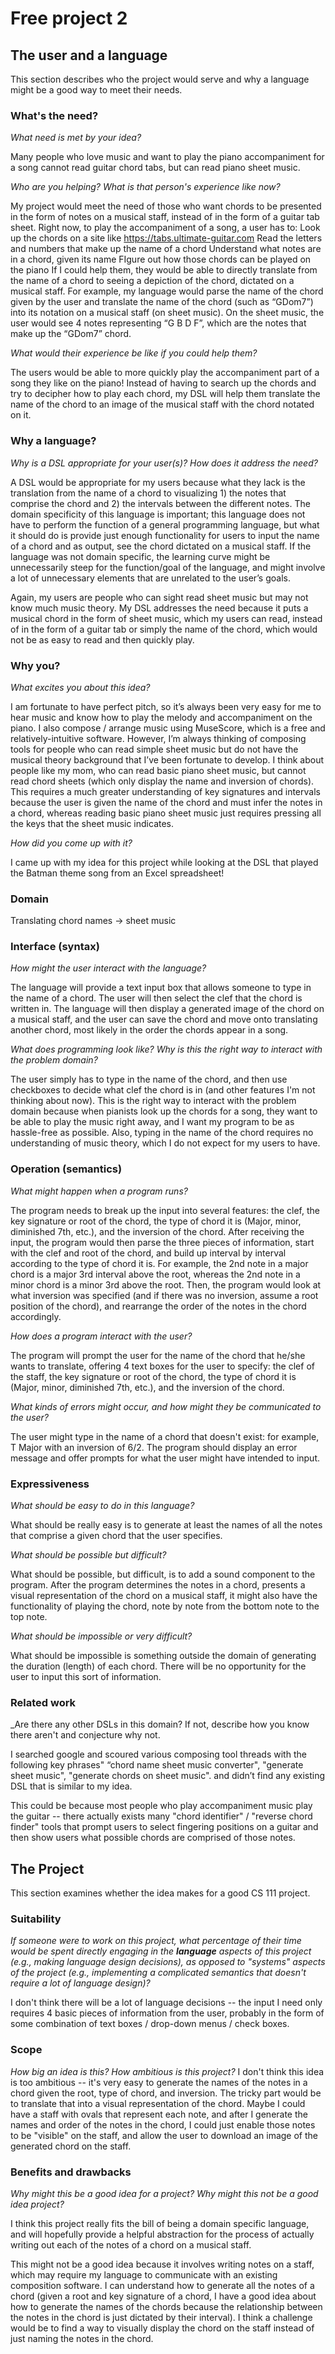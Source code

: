 # Free project 2


## The user and a language
This section describes who the project would serve and why a language might be a
good way to meet their needs.


### What's the need?
_What need is met by your idea?_

Many people who love music and want to play the piano accompaniment for a song cannot read guitar chord tabs, but can read piano sheet music.

_Who are you helping? What is that person's experience like now?_

My project would meet the need of those who want chords to be presented in the form of notes on a musical staff, instead of in the form of a guitar tab sheet. 
Right now, to play the accompaniment of a song, a user has to:
Look up the chords on a site like https://tabs.ultimate-guitar.com
Read the letters and numbers that make up the name of a chord
Understand what notes are in a chord, given its name 
FIgure out how those chords can be played on the piano
If I could help them, they would be able to directly translate from the name of a chord to seeing a depiction of the chord, dictated on a musical staff. 
For example, my language would parse the name of the chord given by the user and translate the name of the chord (such as “GDom7”) into its notation on a musical staff (on sheet music). On the sheet music, the user would see 4 notes representing “G B D F”, which are the notes that make up the “GDom7” chord. 

_What would their experience be like if you could help them?_

The users would be able to more quickly play the accompaniment part of a song they like on the piano! Instead of having to search up the chords and try to decipher how to play each chord, my DSL will help them translate the name of the chord to an image of the musical staff with the chord notated on it.  

 
### Why a language?
_Why is a DSL appropriate for your user(s)? How does it address the need?_

A DSL would be appropriate for my users because what they lack is the translation from the name of a chord to visualizing 1) the notes that comprise the chord and 2) the intervals between the different notes. The domain specificity of this language is important; this language does not have to perform the function of a general programming language, but what it should do is provide just enough functionality for users to input the name of a chord and as output, see the chord dictated on a musical staff. If the language was not domain specific, the learning curve might be unnecessarily steep for the function/goal of the language, and might involve a lot of unnecessary elements that are unrelated to the user’s goals. 

Again, my users are people who can sight read sheet music but may not know much music theory. My DSL addresses the need because it puts a musical chord in the form of sheet music, which my users can read, instead of in the form of a guitar tab or simply the name of the chord, which would not be as easy to read and then quickly play.

### Why you?

_What excites you about this idea?_

I am fortunate to have perfect pitch, so it’s always been very easy for me to hear music and know how to play the melody and accompaniment on the piano. I also compose / arrange music using MuseScore, which is a free and relatively-intuitive software. However, I’m always thinking of composing tools for people who can read simple sheet music but do not have the musical theory background that I’ve been fortunate to develop. I think about people like my mom, who can read basic piano sheet music, but cannot read chord sheets (which only display the name and inversion of chords). This requires a much greater understanding of key signatures and intervals because the user is given the name of the chord and must infer the notes in a chord, whereas reading basic piano sheet music just requires pressing all the keys that the sheet music indicates.

_How did you come up with it?_

I came up with my idea for this project while looking at the DSL that played the Batman theme song from an Excel spreadsheet! 

### Domain
Translating chord names -> sheet music 


### Interface (syntax)
_How might the user interact with the language?_

The language will provide a text input box that allows someone to type in the name of a chord. The user will then select the clef that the chord is written in. The language will then display a generated image of the chord on a musical staff, and the user can save the chord and move onto translating another chord, most likely in the order the chords appear in a song. 

_What does programming look like? Why is this the right way to interact with the problem domain?_ 

The user simply has to type in the name of the chord, and then use checkboxes to decide what clef the chord is in (and other features I'm not thinking about now). This is the right way to interact with the problem domain because when pianists look up the chords for a song, they want to be able to play the music right away, and I want my program to be as hassle-free as possible. Also, typing in the name of the chord requires no understanding of music theory, which I do not expect for my users to have. 


### Operation (semantics)
_What might happen when a program runs?_

The program needs to break up the input into several features: the clef, the key signature or root of the chord, the type of chord it is (Major, minor, diminished  7th, etc.), and the inversion of the chord. After receiving the input, the program would then parse the three pieces of information, start with the clef and root of the chord, and build up interval by interval according to the type of chord it is. For example, the 2nd note in a major chord is a major 3rd interval above the root, whereas the 2nd note in a minor chord is a minor 3rd above the root. Then, the program would look at what inversion was specified (and if there was no inversion, assume a root position of the chord), and rearrange the order of the notes in the chord accordingly. 

_How does a program interact with the user?_

The program will prompt the user for the name of the chord that he/she wants to translate, offering 4 text boxes for the user to specify: the clef of the staff, the key signature or root of the chord, the type of chord it is (Major, minor, diminished  7th, etc.), and the inversion of the chord.


_What kinds of errors might occur, and how might they be communicated to the user?_

The user might type in the name of a chord that doesn't exist: for example, T Major with an inversion of 6/2. The program should display an error message and offer prompts for what the user might have intended to input. 


### Expressiveness
_What should be easy to do in this language?_

What should be really easy is to generate at least the names of all the notes that comprise a given chord that the user specifies.

_What should be possible but difficult?_ 

What should be possible, but difficult, is to add a sound component to the program. After the program determines the notes in a chord, presents a visual representation of the chord on a musical staff, it might also have the functionality of playing the chord, note by note from the bottom note to the top note. 

_What should be impossible or very difficult?_

What should be impossible is something outside the domain of generating the duration (length) of each chord. There will be no opportunity for the user to input this sort of information.


### Related work
_Are there any other DSLs in this domain? If not, describe how you know there
aren't and conjecture why not. 

I searched google and scoured various composing tool threads with the following key phrases" “chord name sheet music converter", "generate sheet music", "generate chords on sheet music". and didn’t find any existing DSL that is similar to my idea.

This could be because most people who play accompaniment music play the guitar -- there actually exists many "chord identifier" / "reverse chord finder" tools that prompt users to select fingering positions on a guitar and then show users what possible chords are comprised of those notes. 


## The Project
This section examines whether the idea makes for a good CS 111 project.


### Suitability
_If someone were to work on this project, what percentage of their time would be
spent directly engaging in the **language** aspects of this project (e.g.,
making language design decisions), as opposed to "systems" aspects of the
project (e.g., implementing a complicated semantics that doesn't require a lot
of language design)?_

I don't think there will be a lot of language decisions -- the input I need only requires 4 basic pieces of information from the user, probably in the form of some combination of text boxes / drop-down menus / check boxes.

### Scope
_How big an idea is this? How ambitious is this project?_
I don't think this idea is too ambitious -- it's very easy to generate the names of the notes in a chord given the root, type of chord, and inversion. The tricky part would be to translate that into a visual representation of the chord. Maybe I could have a staff with ovals that represent each note, and after I generate the names and order of the notes in the chord, I could just enable those notes to be "visible" on the staff, and allow the user to download an image of the generated chord on the staff. 

### Benefits and drawbacks
_Why might this be a good idea for a project? Why might this not be a good idea 
project?_

I think this project really fits the bill of being a domain specific language, and will hopefully provide a helpful abstraction for the process of actually writing out each of the notes of a chord on a musical staff. 

This might not be a good idea because it involves writing notes on a staff, which may require my language to communicate with an existing composition software. I can understand how to generate all the notes of a chord (given a root and key signature of a chord, I have a good idea about how to generate the names of the chords because the relationship between the notes in the chord is just dictated by their interval). I think a challenge would be to find a way to visually display the chord on the staff instead of just naming the notes in the chord.


